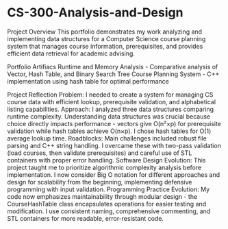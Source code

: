 # CS-300-Analysis-and-Design

Project Overview 
This portfolio demonstrates my work analyzing and implementing data structures for a Computer Science course planning system that manages course information, prerequisites, and provides efficient data retrieval for academic advising.

Portfolio Artifiacs
Runtime and Memory Analysis - Comparative analysis of Vector, Hash Table, and Binary Search Tree
Course Planning System - C++ implementation using hash table for optimal performance

Project Reflection
Problem: I needed to create a system for managing CS course data with efficient lookup, prerequisite validation, and alphabetical listing capabilities.
Approach: I analyzed three data structures comparing runtime complexity. Understanding data structures was crucial because choice directly impacts performance - vectors give O(n²×p) for prerequisite validation while hash tables achieve O(n×p). I chose hash tables for O(1) average lookup time.
Roadblocks: Main challenges included robust file parsing and C++ string handling. I overcame these with two-pass validation (load courses, then validate prerequisites) and careful use of STL containers with proper error handling.
Software Design Evolution: This project taught me to prioritize algorithmic complexity analysis before implementation. I now consider Big O notation for different approaches and design for scalability from the beginning, implementing defensive programming with input validation.
Programming Practice Evolution: My code now emphasizes maintainability through modular design - the CourseHashTable class encapsulates operations for easier testing and modification. I use consistent naming, comprehensive commenting, and STL containers for more readable, error-resistant code.
